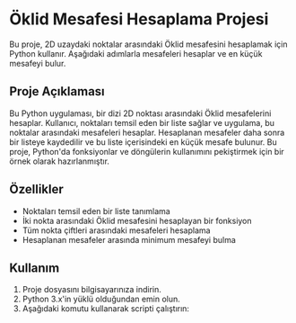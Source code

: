 # Öklid Mesafesi Hesaplama Projesi

Bu proje, 2D uzaydaki noktalar arasındaki Öklid mesafesini hesaplamak için Python kullanır. Aşağıdaki adımlarla mesafeleri hesaplar ve en küçük mesafeyi bulur.

## Proje Açıklaması

Bu Python uygulaması, bir dizi 2D noktası arasındaki Öklid mesafelerini hesaplar. Kullanıcı, noktaları temsil eden bir liste sağlar ve uygulama, bu noktalar arasındaki mesafeleri hesaplar. Hesaplanan mesafeler daha sonra bir listeye kaydedilir ve bu liste içerisindeki en küçük mesafe bulunur. Bu proje, Python'da fonksiyonlar ve döngülerin kullanımını pekiştirmek için bir örnek olarak hazırlanmıştır.

## Özellikler

- Noktaları temsil eden bir liste tanımlama
- İki nokta arasındaki Öklid mesafesini hesaplayan bir fonksiyon
- Tüm nokta çiftleri arasındaki mesafeleri hesaplama
- Hesaplanan mesafeler arasında minimum mesafeyi bulma

## Kullanım

1. Proje dosyasını bilgisayarınıza indirin.
2. Python 3.x'in yüklü olduğundan emin olun.
3. Aşağıdaki komutu kullanarak scripti çalıştırın:
